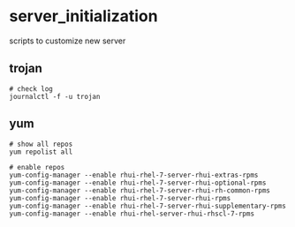 # server_initialization
scripts to customize new server

## trojan
```
# check log
journalctl -f -u trojan
```

## yum
```
# show all repos
yum repolist all

# enable repos
yum-config-manager --enable rhui-rhel-7-server-rhui-extras-rpms
yum-config-manager --enable rhui-rhel-7-server-rhui-optional-rpms
yum-config-manager --enable rhui-rhel-7-server-rhui-rh-common-rpms
yum-config-manager --enable rhui-rhel-7-server-rhui-rpms
yum-config-manager --enable rhui-rhel-7-server-rhui-supplementary-rpms
yum-config-manager --enable rhui-rhel-server-rhui-rhscl-7-rpms
```
